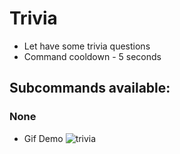 # Trivia 
- Let have some trivia questions
- Command cooldown - 5 seconds

## Subcommands available:

### None
- Gif Demo ![trivia](https://i.imgur.com/oMJueTI.gif)